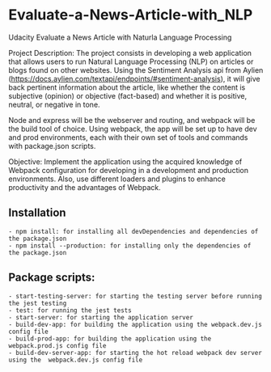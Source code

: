 # Evaluate-a-News-Article-with_NLP

Udacity Evaluate a News Article with Naturla Language Processing

Project Description: The project consists in developing a web application that allows users to run Natural Language Processing (NLP) on articles or blogs found on other websites. Using the Sentiment Analysis api from Aylien (https://docs.aylien.com/textapi/endpoints/#sentiment-analysis), it will give back pertinent information about the article, like whether the content is subjective (opinion) or objective (fact-based) and whether it is positive, neutral, or negative in tone.

Node and express will be the webserver and routing, and webpack will be the build tool of choice. Using webpack, the app will be set up to have dev and prod environments, each with their own set of tools and commands with package.json scripts.

Objective: Implement the application using the acquired knowledge of Webpack configuration for developing in a development and production environments. Also, use different loaders and plugins to enhance productivity and the advantages of Webpack.

## Installation

    - npm install: for installing all devDependencies and dependencies of the package.json
    - npm install --production: for installing only the dependencies of the package.json


## Package scripts:

    - start-testing-server: for starting the testing server before running the jest testing
    - test: for running the jest tests
    - start-server: for starting the application server
    - build-dev-app: for building the application using the webpack.dev.js config file
    - build-prod-app: for building the application using the webpack.prod.js config file
    - build-dev-server-app: for starting the hot reload webpack dev server using the  webpack.dev.js config file


